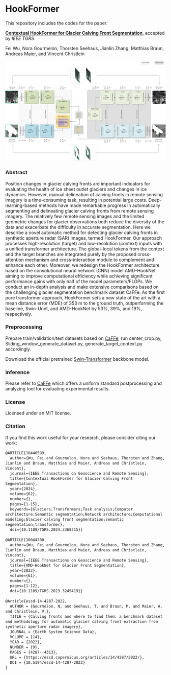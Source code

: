 # HookFormer
This repository includes the codes for the paper:
 
[**Contextual HookFormer for Glacier Calving Front Segmentation**](https://ieeexplore.ieee.org/document/10440599), accepted by *IEEE TGRS*

Fei Wu, Nora Gourmelon, Thorsten Seehaus, Jianlin Zhang, Matthias Braun, Andreas Maier, and Vincent Christlein

![](fig.png)

### Abstract
Position changes in glacier calving fronts are important indicators for evaluating the health of ice sheet outlet glaciers and changes in ice dynamics. However, manual delineation of calving fronts in remote sensing imagery is a time-consuming task, resulting in potential large costs. Deep-learning-based methods have made remarkable progress in automatically segmenting and delineating glacier calving fronts from remote sensing imagery. The relatively few remote sensing images and the limited geometric changes for glacier observations both reduce the diversity of the data and exacerbate the difficulty in accurate segmentation. Here we describe a novel automatic method for detecting glacier calving fronts in synthetic aperture radar (SAR) images, termed HookFormer. Our approach processes high-resolution (target) and low-resolution (context) inputs with a unified transformer architecture. The global–local tokens from the context and the target branches are integrated purely by the proposed cross-attention mechanism and cross-interaction module to complement and enhance each other. Moreover, we redesign the HookFormer architecture based on the convolutional neural network (CNN) model AMD-HookNet aiming to improve computational efficiency while achieving significant performance gains with only half of the model parameters/FLOPs. We conduct an in-depth analysis and make extensive comparisons based on the challenging glacier segmentation benchmark dataset CaFFe. As the first pure transformer approach, HookFormer sets a new state of the art with a mean distance error (MDE) of 353 m to the ground truth, outperforming the baseline, Swin-Unet, and AMD-HookNet by 53%, 39%, and 19%, respectively.

### Preprocessing
Prepare train/validation/test datasets based on [CaFFe](https://github.com/Nora-Go/Calving_Fronts_and_Where_to_Find_Them), run center_crop.py, Sliding_window_generate_dataset.py, generate_target_context.py accordingly.

Download the official pretrained [Swin-Transformer](https://github.com/microsoft/Swin-Transformer) backbone model.

### Inference
Please refer to [CaFFe](https://github.com/Nora-Go/Calving_Fronts_and_Where_to_Find_Them) which offers a uniform standard postprocessing and analyzing tool for evaluating experimental results.

### License
Licensed under an MIT license.

### Citation
If you find this work useful for your research, please consider citing our work:
```
@ARTICLE{10440599,
  author={Wu, Fei and Gourmelon, Nora and Seehaus, Thorsten and Zhang, Jianlin and Braun, Matthias and Maier, Andreas and Christlein, Vincent},
  journal={IEEE Transactions on Geoscience and Remote Sensing}, 
  title={Contextual HookFormer for Glacier Calving Front Segmentation}, 
  year={2024},
  volume={62},
  number={},
  pages={1-15},
  keywords={Glaciers;Transformers;Task analysis;Computer architecture;Semantic segmentation;Network architecture;Computational modeling;Glacier calving front segmentation;semantic segmentation;transformer},
  doi={10.1109/TGRS.2024.3368215}}

@ARTICLE{10044700,
  author={Wu, Fei and Gourmelon, Nora and Seehaus, Thorsten and Zhang, Jianlin and Braun, Matthias and Maier, Andreas and Christlein, Vincent},
  journal={IEEE Transactions on Geoscience and Remote Sensing}, 
  title={AMD-HookNet for Glacier Front Segmentation}, 
  year={2023},
  volume={61},
  number={},
  pages={1-12},
  doi={10.1109/TGRS.2023.3245419}}

@Article{essd-14-4287-2022,
  AUTHOR = {Gourmelon, N. and Seehaus, T. and Braun, M. and Maier, A. and Christlein, V.},
  TITLE = {Calving fronts and where to find them: a benchmark dataset and methodology for automatic glacier calving front extraction from synthetic aperture radar imagery},
  JOURNAL = {Earth System Science Data},
  VOLUME = {14},
  YEAR = {2022},
  NUMBER = {9},
  PAGES = {4287--4313},
  URL = {https://essd.copernicus.org/articles/14/4287/2022/},
  DOI = {10.5194/essd-14-4287-2022}
}
```

